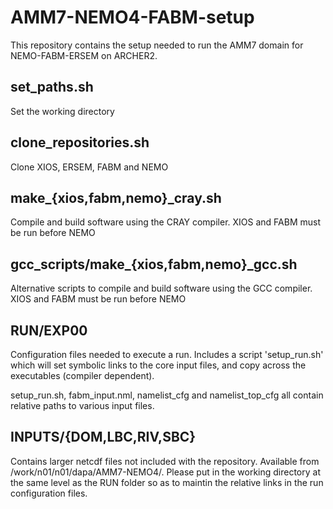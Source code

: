 # AMM7-NEMO4-FABM-setup

This repository contains the setup needed to run the AMM7 domain for NEMO-FABM-ERSEM on ARCHER2. 

set_paths.sh
------------
Set the working directory

clone_repositories.sh
---------------------
Clone XIOS, ERSEM, FABM and NEMO

make_{xios,fabm,nemo}_cray.sh
----------------------------
Compile and build software using the CRAY compiler. XIOS and FABM must be run before NEMO

gcc_scripts/make_{xios,fabm,nemo}_gcc.sh
----------------------------
Alternative scripts to compile and build software using the GCC compiler. XIOS and FABM must be run before NEMO

RUN/EXP00
---------
Configuration files needed to execute a run. Includes a script 'setup_run.sh' which will set symbolic links to the core input files, and copy across the executables (compiler dependent). 

setup_run.sh, fabm_input.nml, namelist_cfg and namelist_top_cfg all contain relative paths to various input files. 

INPUTS/{DOM,LBC,RIV,SBC}
------------------------
Contains larger netcdf files not included with the repository. Available from /work/n01/n01/dapa/AMM7-NEMO4/. Please put in the working directory at the same level as the RUN folder so as to maintin the relative links in the run configuration files. 
